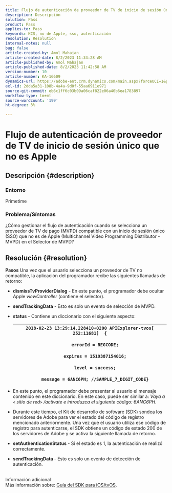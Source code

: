 ```yaml
---
title: Flujo de autenticación de proveedor de TV de inicio de sesión único que no es Apple
description: Descripción
solution: Pass
product: Pass
applies-to: Pass
keywords: KCS, no de Apple, sso, autenticación
resolution: Resolution
internal-notes: null
bug: false
article-created-by: Amol Mahajan
article-created-date: 8/2/2023 11:34:28 AM
article-published-by: Amol Mahajan
article-published-date: 8/2/2023 11:42:58 AM
version-number: 10
article-number: KA-16609
dynamics-url: https://adobe-ent.crm.dynamics.com/main.aspx?forceUCI=1&pagetype=entityrecord&etn=knowledgearticle&id=3141f489-2831-ee11-bdf3-6045bd006b3d
exl-id: 2dda5a31-108b-4a4a-9d0f-55aa6911e971
source-git-commit: eb6c1ff6c03b09a06caf822e06a40b6ea1783897
workflow-type: tm+mt
source-wordcount: '199'
ht-degree: 3%

---
```


# Flujo de autenticación de proveedor de TV de inicio de sesión único que no es Apple

## Descripción {#description}


### <b>Entorno</b>

Primetime



### <b>Problema/Síntomas</b>

¿Cómo gestionar el flujo de autenticación cuando se selecciona un proveedor de TV de pago (MVPD) compatible con un inicio de sesión único (SSO) que no es de Apple (Multichannel Video Programming Distributor - MVPD) en el Selector de MVPD?


## Resolución {#resolution}

<b>Pasos</b>
Una vez que el usuario selecciona un proveedor de TV no compatible, la aplicación del programador recibe las siguientes llamadas de retorno:

- <b>dismissTvProviderDialog</b> - En este punto, el programador debe ocultar Apple *viewController* (contiene el selector).
- <b>sendTrackingData</b> - Esto es solo un evento de selección de MVPD.
- <b>status</b> - Contiene un diccionario con el siguiente aspecto:

  | `2018-02-23 13:29:14.228410+0200 APIExplorer-tvos[ 252:11681]  {`<br><br>`    errorId = REGCODE;`<br><br>`    expires = 1519387154016;`<br><br>`    level = success;`<br><br>`    message = 6ANC6PH; //SAMPLE_7_DIGIT_CODE}` |
  | --- |


- En este punto, el programador debe presentar al usuario el mensaje contenido en este diccionario. En este caso, puede ser similar a: *Vaya a `<` sitio de red`>` /activate e introduzca el siguiente código: 6ANC6PH*.
- Durante este tiempo, el Kit de desarrollo de software (SDK) sondea los servidores de Adobe para ver el estado del código de registro mencionado anteriormente. Una vez que el usuario utiliza ese código de registro para autenticarse, el SDK obtiene un código de estado 200 de los servidores de Adobe y se activa la siguiente llamada de retorno.


- <b>setAuthenticationStatus</b> - Si el estado es 1, la autenticación se realizó correctamente.


- <b>sendTrackingData </b>- Esto es solo un evento de detección de autenticación.

<br>Información adicional<br>
Más información sobre: [Guía del SDK para iOS/tvOS](https://experienceleague.adobe.com/docs/primetime/authentication/programmer-integration-guide/accessenabler-sdk/ios-sdk/iostvos-sdk-cookbook.html?lang=en#create_dev).
